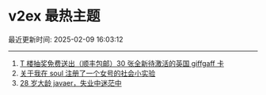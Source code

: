 # v2ex 最热主题

最近更新时间: 2025-02-09 16:03:12

--- 
1. [T 楼抽奖免费送出（顺丰包邮）30 张全新待激活的英国 giffgaff 卡](https://www.v2ex.com/t/1110043) 
2. [关于我在 soul 注册了一个女号的社会小实验](https://www.v2ex.com/t/1110062) 
3. [28 岁大龄 javaer，失业中迷茫中](https://www.v2ex.com/t/1110067) 
